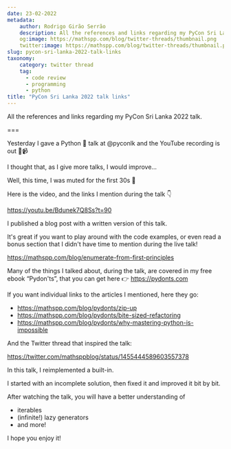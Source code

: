 ```yaml
---
date: 23-02-2022
metadata:
    author: Rodrigo Girão Serrão
    description: All the references and links regarding my PyCon Sri Lanka 2022 talk.
    og:image: https://mathspp.com/blog/twitter-threads/thumbnail.png
    twitter:image: https://mathspp.com/blog/twitter-threads/thumbnail.png
slug: pycon-sri-lanka-2022-talk-links
taxonomy:
    category: twitter thread
    tag:
      - code review
      - programming
      - python
title: "PyCon Sri Lanka 2022 talk links"
---
```


All the references and links regarding my PyCon Sri Lanka 2022 talk.

===

Yesterday I gave a Python 🐍 talk at @pyconlk and the YouTube recording is out 🎉📹

I thought that, as I give more talks, I would improve...

Well, this time, I was muted for the first 30s 🤣

Here is the video, and the links I mention during the talk 👇

https://youtu.be/Bdunek7Q8Ss?t=90


I published a blog post with a written version of this talk.

It's great if you want to play around with the code examples,
or even read a bonus section that I didn't have time to mention during the live talk!

https://mathspp.com/blog/enumerate-from-first-principles


Many of the things I talked about, during the talk, are covered in my free ebook “Pydon'ts”, that you can get here 👉 https://pydonts.com


If you want individual links to the articles I mentioned, here they go:

 - https://mathspp.com/blog/pydonts/zip-up
 - https://mathspp.com/blog/pydonts/bite-sized-refactoring
 - https://mathspp.com/blog/pydonts/why-mastering-python-is-impossible

And the Twitter thread that inspired the talk:

https://twitter.com/mathsppblog/status/1455444589603557378


In this talk, I reimplemented a built-in.

I started with an incomplete solution, then fixed it and improved it bit by bit.

After watching the talk, you will have a better understanding of

 - iterables
 - (infinite!) lazy generators
 - and more!

I hope you enjoy it!
